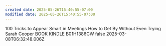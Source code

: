 ```yaml
---
created date: 2025-05-26T15:40:55-07:00
modified date: 2025-05-26T15:40:55-07:00
---
```

100 Tricks to Appear Smart in Meetings
How to Get By Without Even Trying
Sarah Cooper
BOOK
KINDLE
B01H1386CW
false
2025-03-08T06:32:48.006Z
